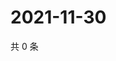 # 2021-11-30

共 0 条

<!-- BEGIN WEIBO -->
<!-- 最后更新时间 Tue Nov 30 2021 07:14:37 GMT+0800 (China Standard Time) -->

<!-- END WEIBO -->
